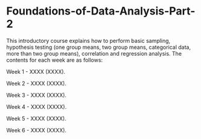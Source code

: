 # Foundations-of-Data-Analysis-Part-2

This introductory course explains how to perform basic sampling, hypothesis testing (one group means, two group means, categorical data, more than two group means), correlation and regression analysis. The contents for each week are as follows:

Week 1 - XXXX (XXXX).

Week 2 - XXXX (XXXX).

Week 3 - XXXX (XXXX).

Week 4 - XXXX (XXXX). 

Week 5 - XXXX (XXXX). 

Week 6 - XXXX (XXXX). 
